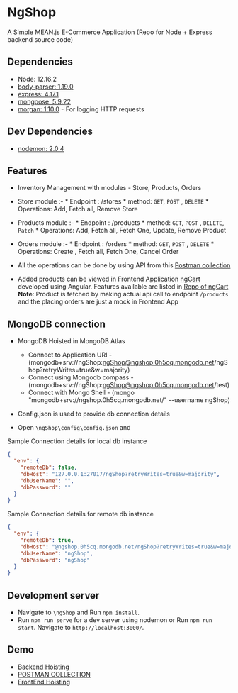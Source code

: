 # NgShop
A Simple MEAN.js E-Commerce Application (Repo for Node + Express backend source code)

## Dependencies

 * Node: 12.16.2
 * [body-parser: 1.19.0](https://www.npmjs.com/package/body-parser)
 * [express: 4.17.1](https://www.npmjs.com/package/express)
 * [mongoose: 5.9.22](https://www.npmjs.com/package/mongoose)
 * [morgan: 1.10.0](https://www.npmjs.com/package/morgan) - For logging HTTP requests

## Dev Dependencies
 * [nodemon: 2.0.4](https://www.npmjs.com/package/nodemon)

## Features
  * Inventory Management with modules - Store, Products, Orders
  * Store module :-
        * Endpoint : /stores 
        * method: `GET`, `POST` , `DELETE`
        * Operations: Add, Fetch all, Remove Store
  * Products module :-
        * Endpoint : /products 
        * method: `GET`, `POST` , `DELETE`, `Patch`
        * Operations: Add, Fetch all, Fetch One, Update, Remove Product
  * Orders module :-
        * Endpoint : /orders 
        * method: `GET`, `POST` , `DELETE`
        * Operations: Create , Fetch all, Fetch One, Cancel Order
  
  * All the operations can be done by using API from this [Postman collection](https://documenter.getpostman.com/view/11998783/T1DiGg6m) 

  * Added products can be viewed in Frontend Application [ngCart](https://samyajithm.github.io/ngCart/shop) developed using Angular. Features available are listed in [Repo of ngCart](https://github.com/samyajithm/ngCart.git)
   **Note**: Product is fetched by making actual api call to endpoint `/products` and the placing orders are just a mock in Frontend App

## MongoDB connection 
* MongoDB Hoisted in MongoDB Atlas 
    * Connect to Application URI -(mongodb+srv://ngShop:ngShop@ngshop.0h5cq.mongodb.net/ngShop?retryWrites=true&w=majority)
    * Connect using Mongodb compass - (mongodb+srv://ngShop:ngShop@ngshop.0h5cq.mongodb.net/test) 
    * Connect with Mongo Shell - (mongo "mongodb+srv://ngshop.0h5cq.mongodb.net/<dbname>" --username ngShop)

* Config.json is used to provide db connection details
* Open `\ngShop\config\config.json` and

Sample Connection details for local db instance
```json
{
  "env": {
    "remoteDb": false,
    "dbHost": "127.0.0.1:27017/ngShop?retryWrites=true&w=majority",
    "dbUserName": "",
    "dbPassword": ""
  }
}
```
Sample Connection details for remote db instance
```json
{
  "env": {
    "remoteDb": true,
    "dbHost": "@ngshop.0h5cq.mongodb.net/ngShop?retryWrites=true&w=majority",
    "dbUserName": "ngShop",
    "dbPassword": "ngShop"
  }
}
```  

## Development server

* Navigate to `\ngShop` and Run `npm install`.
* Run `npm run serve` for a dev server using nodemon or Run `npm run start`. Navigate to `http://localhost:3000/`.


## Demo

* [Backend Hoisting](https://ngshop.glitch.me/stores)
* [POSTMAN COLLECTION](https://documenter.getpostman.com/view/11998783/T1DiGg6m)
* [FrontEnd Hoisting](https://samyajithm.github.io/ngCart/shop)